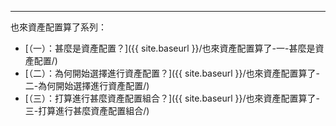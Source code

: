 ---
也來資產配置算了系列：
* [（一）：甚麼是資產配置？]({{ site.baseurl }}/也來資產配置算了-一-甚麼是資產配置/)
* [（二）：為何開始選擇進行資產配置？]({{ site.baseurl }}/也來資產配置算了-二-為何開始選擇進行資產配置/)
* [（三）：打算進行甚麼資產配置組合？]({{ site.baseurl }}/也來資產配置算了-三-打算進行甚麼資產配置組合/)